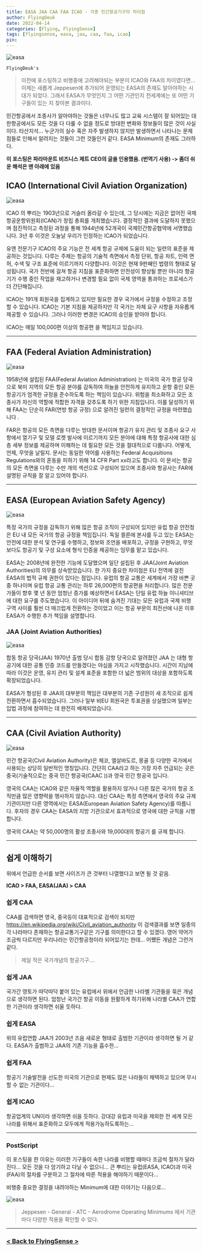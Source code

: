 ```yaml
---
title: EASA JAA CAA FAA ICAO - 각종 민간항공기구의 차이점
author: FlyingDeuk
date: 2022-04-14
categories: [Flying, FlyingSense]
tags: [flyingsense, easa, jaa, caa, faa, icao]
pin:
---
```

![easa](/img/flying/sense/easa5.png)

`FlyingDeuk's`
> 이전에 포스팅하고 비행중에 고려해야되는 부분이 ICAO와 FAA의 차이였다면... 이제는 새롭게 Jeppesen에 추가되어 운영되는 EASA의 존재도 알아야하는 시대가 되었다. 그래서 EASA가 무엇인지 그 어떤 기관인지 전세계에는 또 어떤 기구들이 있는 지 찾아본 결과이다.

민간항공에서 조종사가 알아야하는 것들은 너무나도 많고 교육 시스템이 잘 되어있는 대한항공에서도 모든 것을 다 다룰 수 없을 정도로 방대한 변화와 정보들이 많은 것이 사실이다. 타산지석... 누군가의 실수 혹은 자주 발생하지 않지만 발생하면서 나타나는 문제점들로 인해서 알려지는 것들이 그런 것들인거 같다. EASA Minimum의 존재도 그러하다.

**이 포스팅은 파라마운트 비즈니스 제트 CEO의 글을 인용했음. (번역기 사용) -> 좀더 쉬운 해석은 맨 아래에 있음**

## ICAO (International Civil Aviation Organization)

![easa](/img/flying/sense/easa3.jpeg)

ICAO 의 뿌리는 1903년으로 거슬러 올라갈 수 있는데, 그 당시에는 지금은 없어진 국제항공운항위원회(ICAN)가 창립 총회를 개최했습니다. 결정적인 결과에 도달하지 못했으며 점진적이고 측정된 과정을 통해 1944년에 52개국이 국제민간항공협약에 서명했습니다. 3년 후 이것은 오늘날 우리가 인정하는 ICAO가 되었습니다.

유엔 전문기구 ICAO의 주요 기능은 전 세계 항공 규제에 도움이 되는 일련의 표준을 제공하는 것입니다. 다루는 주제는 항공의 기술적 측면에서 측정 단위, 항공 차트, 인력 면허, 수색 및 구조 표준에 이르기까지 다양합니다. 이것은 현재 9판째인 법령의 형태로 달성됩니다. 국가 전반에 걸쳐 항공 지침을 표준화하면 안전성이 향상될 뿐만 아니라 항공기가 수행 중인 작업을 재고하거나 변경할 필요 없이 국제 영역을 통과하는 프로세스가 더 간단해집니다.

ICAO는 191개 회원국을 집계하고 있지만 필요한 경우 국가에서 규정을 수정하고 조정할 수 있습니다. ICAO는 기본 지침을 제공하지만 각 국가는 자체 요구 사항을 자유롭게 제공할 수 있습니다. 그러나 이러한 변경은 ICAO의 승인을 받아야 합니다.

ICAO는 매일 100,000편 이상의 항공편 을 책임지고 있습니다.

-----------

## FAA (Federal Aviation Administration)

![easa](/img/flying/sense/easa1.jpeg)

1958년에 설립된 FAA(Federal Aviation Administration) 는 미국의 국가 항공 당국으로 북미 지역의 모든 항공 분야를 감독하여 하늘을 안전하게 유지하고 운항 중인 모든 항공기가 엄격한 규정을 준수하도록 하는 책임이 있습니다. 위험을 최소화하고 모든 조종사가 자신의 역할에 적합한 자격을 갖추도록 하기 위한 지침입니다. 이를 달성하기 위해 FAA는 단순히 FAR(연방 항공 규정) 으로 알려진 일련의 결정적인 규정을 마련했습니다 .

FAR은 항공의 모든 측면을 다루는 방대한 문서이며 항공기 유지 관리 및 조종사 요구 사항에서 열기구 및 모델 로켓 발사에 이르기까지 모든 분야에 대해 특정 항공사에 대한 심층 세부 정보를 제공하며 이해하는 데 필요한 모든 것을 절대적으로 다룹니다. 어떻게, 언제, 무엇을 날릴지. 문서는 동일한 약어를 사용하는 Federal Acquisitions Regulations와의 혼동을 피하기 위해 14 CFR Part xx라고도 합니다. 이 문서는 항공의 모든 측면을 다루는 수만 개의 섹션으로 구성되어 있으며 조종사와 항공사는 FAR에 설명된 규칙을 잘 알고 있어야 합니다.

---------

## EASA (European Aviation Safety Agency)

![easa](/img/flying/sense/easa4.jpeg)

특정 국가의 규정을 감독하기 위해 많은 항공 조직이 구성되어 있지만 유럽 항공 안전청 은 EU 내 모든 국가의 항공 규정을 책임집니다. 독일 쾰른에 본사를 두고 있는 EASA는 안전에 대한 분석 및 연구를 수행하고, 정보와 조언을 배포하고, 규정을 구현하고, 무엇보다도 항공기 및 구성 요소에 형식 인증을 제공하는 임무를 맡고 있습니다.

EASA는 2008년에 완전한 기능에 도달했으며 일단 설립된 후 JAA(Joint Aviation Authorities)의 의무를 상속받았습니다. 한 가지 중요한 차이점은 EU 전역에 걸친 EASA의 법적 규제 권한이 있다는 점입니다. 유럽의 항공 교통은 세계에서 가장 바쁜 곳 중 하나이며 유럽 항공 교통 관리는 하루 26,000편의 항공편을 처리합니다. 많은 전문가들이 향후 몇 년 동안 엄청난 증가를 예상하면서 EASA는 단일 유럽 하늘 이니셔티브에 대한 요구를 주도했습니다. 이 아이디어 뒤에 숨겨진 기대는 모든 유럽과 국제 비행 구역 사이를 훨씬 더 매끄럽게 전환하는 것이었고 이는 항공 부문의 최전선에 나온 이후 EASA가 수행한 추가 책임을 설명합니다.


### JAA (Joint Aviation Authorities)

![easa](/img/flying/sense/easa6.jpeg)

합동 항공 당국(JAA)
1970년 출범 당시 합동 감항 당국으로 알려졌던 JAA 는 대형 항공기에 대한 공통 인증 코드를 만들겠다는 야심을 가지고 시작했습니다. 시간이 지남에 따라 이것은 운영, 유지 관리 및 설계 표준을 포함한 더 넓은 범위의 대상을 포함하도록 확장되었습니다.

EASA가 형성된 후 JAA의 대부분의 책임은 대부분의 기존 구성원이 새 조직으로 쉽게 전환하면서 흡수되었습니다. 그러나 일부 비EU 회원국은 투표권을 상실했으며 일부는 입법 과정에 참여하는 데 완전히 배제되었습니다.

-------

## CAA (Civil Aviation Authority)

![easa](/img/flying/sense/easa2.jpeg)

민간 항공국(Civil Aviation Authority)은 체코, 엘살바도르, 몽골 등 다양한 국가에서 사용되는 상당히 일반적인 명칭입니다. 간단히 CAA라고 하는 가장 자주 언급되는 곳은 중국(기술적으로는 중국 민간 항공국(CAAC ))과 영국 민간 항공국 입니다.

영국의 CAA는 ICAO와 같은 자율적 역할을 활용하지 않거나 다른 많은 국가의 항공 조직만큼 많은 영향력을 행사하지 않습니다. 대신 CAA는 특정 측면에서 영국의 주요 규제 기관이지만 다른 영역에서는 EASA(European Aviation Safety Agency)를 따릅니다. 후자의 경우 CAA는 EASA의 지방 기관으로서 효과적으로 영국에 대한 규칙을 시행합니다.

영국의 CAA는 약 50,000명의 활성 조종사와 19,000대의 항공기 를 규제 합니다.

-------

## 쉽게 이해하기
위에서 언급한 순서를 보면 사이즈가 큰 것부터 나열했다고 보면 될 것 같음.

**ICAO > FAA, EASA(JAA) > CAA**

### 쉽게 CAA
CAA를 검색하면 영국, 중국등이 대표적으로 검색이 되지만 <https://en.wikipedia.org/wiki/Civil_aviation_authority> 이 검색결과를 보면 일종의 각 나라마다 존재하는 항공교통기구같은 기구를 의미한다고 할 수 있겠다. 영어 약어가 조금씩 다르지만 우리나라는 민간항공청이라 되어있기는 한데... 어쨌든 개념은 그런거 같다.
> 제일 작은 국가개념의 항공기구....

### 쉽게 JAA
국가간 영토가 따닥따닥 붙어 있는 유럽에서 위에서 언급한 나라별 기관들을 묶은 개념으로 생각하면 된다. 엄청난 국가간 항공 이동을 원활하게 하기위해 나라별 CAA가 연합한 기관이라 생각하면 쉬울 듯하다.

### 쉽게 EASA
위의 유럽연합 JAA가 2003년 즈음 새로운 형태로 출범한 기관이라 생각하면 될 거 같다. EASA가 출범하고 JAA의 기존 기능을 흡수한...

### 쉽게 FAA
항공기 기술발전을 선도한 미국의 기관으로 현재도 많은 나라들이 채택하고 있으며 무시할 수 없는 기관이다...

### 쉽게 ICAO
항공업계의 UN이라 생각하면 쉬을 듯하다. 강대강 유럽과 미국을 제외한 전 세계 모든 나라를 위해서 표준화하고 모두에게 적용가능하도록하는...

-------

### PostScript
이 포스팅을 한 이유는 이러한 기구들이 속한 나라를 비행할 때마다 조금씩 절차가 달라진다... 모든 것을 다 암기하고 다닐 수 없으니... 큰 뿌리는 유럽(EASA, ICAO)과 미국(FAA)의 절차를 구분하고 그 절차에 따른 적용을 해야하기 때문이다...

비행중 중요한 결정을 내려야하는 Minimum에 대한 이야기는 다음으로...

![easa](/img/flying/sense/easa8.jpg)
> Jeppesen - General - ATC - Aerodrome Operating Minimums 에서 기관마다 다양한 적용을 확인할 수 있다.

---------

### [< Back to FlyingSense >](/categories/flyingsense/)
